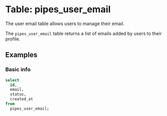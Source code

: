 # Table: pipes_user_email

The user email table allows users to manage their email.

The `pipes_user_email` table returns a list of emails added by users to their profile.

## Examples

### Basic info

```sql
select
  id,
  email,
  status,
  created_at
from
  pipes_user_email;
```
